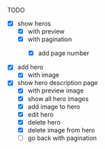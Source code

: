 TODO
- [x] show heros
  - [x] with preview
  - [x] with pagination
    - [x] add page number
 

- [x] add hero
  - [x] with image

- [x] show hero description page
  - [x] with preview image
  - [x] show all hero images
  - [x] add image to hero
  - [x] edit hero
  - [x] delete hero
  - [x] delete image from hero
  - [ ] go back with pagination